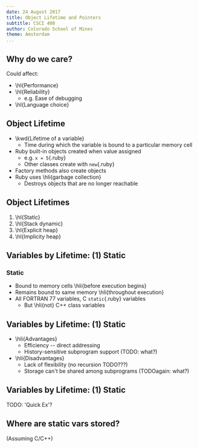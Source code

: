 ```yaml
---
date: 24 August 2017
title: Object Lifetime and Pointers
subtitle: CSCI 400
author: Colorado School of Mines
theme: Amsterdam
...
```


Why do we care?
---------------

Could affect:

-   \hl{Performance}
-   \hl{Reliability}
    -   e.g. Ease of debugging
-   \hl{Language choice}

Object Lifetime
---------------

-   \kwd{Lifetime of a variable}
    -   Time during which the variable is bound to a particular memory cell
-   Ruby built-in objects created when value assigned
    -   e.g. `x = 5`{.ruby}
    -   Other classes create with `new`{.ruby}
-   Factory methods also create objects
-   Ruby uses \hli{garbage collection}
    -   Destroys objects that are no longer reachable

Object Lifetimes
---------------

1.  \hl{Static}
2.  \hl{Stack dynamic}
3.  \hl{Explicit heap}
4.  \hl{Implicity heap}

Variables by Lifetime: (1) Static
---------------------------------

### Static

-   Bound to memory cells \hli{before execution begins}
-   Remains bound to same memory \hli{throughout execution}
-   All FORTRAN 77 variables, C `static`{.ruby} variables
    -   But \hli{not} C++ class variables

Variables by Lifetime: (1) Static
---------------------------------

-   \hli{Advantages}
    -   Efficiency -- direct addressing
    -   History-sensitive subprogram support (TODO: what?)
-   \hli{Disadvantages}
    -   Lack of flexibility (no recursion TODO???)
    -   Storage can't be shared among subprograms (TODOagain: what?)

Variables by Lifetime: (1) Static
---------------------------------

TODO: 'Quick Ex'?

Where are static vars stored?
-----------------------------

(Assuming C/C++)


